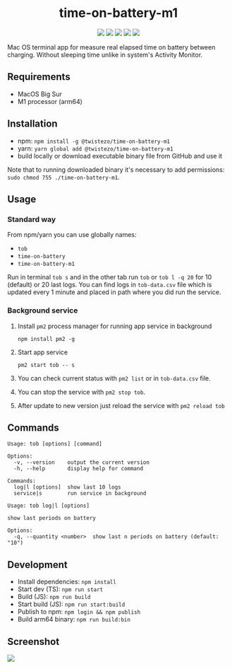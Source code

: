 <div align="center">

# time-on-battery-m1

![](https://img.shields.io/npm/l/@twistezo/time-on-battery-m1?style=flat-square&color=9cf)
![](https://img.shields.io/npm/v/@twistezo/time-on-battery-m1?style=flat-square&color=blue)
![](https://img.shields.io/npm/dw/@twistezo/time-on-battery-m1?style=flat-square&color=blueviolet)
![](https://img.shields.io/badge/platform-macOS-lightgray?style=flat-square&color=brightgreen)
![](https://img.shields.io/badge/arch-arm64-9cf?style=flat-square&color=green)

</div>

Mac OS terminal app for measure real elapsed time on battery between charging.
Without sleeping time unlike in system's Activity Monitor.

## Requirements

- MacOS Big Sur
- M1 processor (arm64)

## Installation

- npm: `npm install -g @twistezo/time-on-battery-m1`
- yarn: `yarn global add @twistezo/time-on-battery-m1`
- build locally or download executable binary file from GitHub and use it

Note that to running downloaded binary it's necessary to add permissions: `sudo chmod 755 ./time-on-battery-m1`.

## Usage

### Standard way

From npm/yarn you can use globally names:

- `tob`
- `time-on-battery`
- `time-on-battery-m1`

Run in terminal `tob s` and in the other tab run `tob` or `tob l -q 20` for 10 (default) or 20 last logs. You can find logs in `tob-data.csv` file which is updated every 1 minute and placed in path where you did run the service.

### Background service

1. Install `pm2` process manager for running app service in background

   `npm install pm2 -g`

2. Start app service

   `pm2 start tob -- s`

3. You can check current status with `pm2 list` or in `tob-data.csv` file.

4. You can stop the service with `pm2 stop tob`.

5. After update to new version just reload the service with `pm2 reload tob`

## Commands

```
Usage: tob [options] [command]

Options:
  -v, --version    output the current version
  -h, --help       display help for command

Commands:
  log|l [options]  show last 10 logs
  service|s        run service in background
```

```
Usage: tob log|l [options]

show last periods on battery

Options:
  -q, --quantity <number>  show last n periods on battery (default: "10")
```

## Development

- Install dependencies: `npm install`
- Start dev (TS): `npm run start`
- Build (JS): `npm run build`
- Start build (JS): `npm run start:build`
- Publish to npm: `npm login && npm publish`
- Build arm64 binary: `npm run build:bin`

## Screenshot

 <img src="https://i.imgur.com/Hmy91dh.png">
